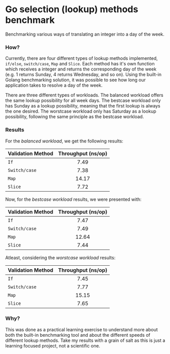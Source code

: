 # Go selection (lookup) methods benchmark
Benchmarking various ways of translating an integer into a day of the week.

### How?

Currently, there are four different types of lookup methods implemented, `if/else`, `switch/case`, `Map` and `Slice`. Each method has it's own function which receives a integer and returns the corresponding day of the week (e.g. 1 returns Sunday, 4 returns Wednesday, and so on). Using the built-in Golang benchmarking solution, it was possible to see how long our application takes to resolve a day of the week.

There are three different types of workloads. The balanced workload offers the same lookup possibility for all week days. The bestcase workload only has Sunday as a lookup possibility, meaning that the first lookup is always the one desired. The worstcase workload only has Saturday as a lookup possibility, following the same principle as the bestcase workload.

### Results

For the *balanced workload*, we get the following results:

| Validation Method | Throughput (ns/op) |
|---|:-:|
| `If` | 7.49 |
| `Switch/case` | 7.38 |
| `Map` | 14.17 |
| `Slice` | 7.72 |

Now, for the *bestcase workload* results, we were presented with:

| Validation Method | Throughput (ns/op) |
|---|:-:|
| `If` | 7.47 |
| `Switch/case` | 7.49 |
| `Map` | 12.64 |
| `Slice` | 7.44 |

Atleast, considering the *worstcase workload* results:

| Validation Method | Throughput (ns/op) |
|---|:-:|
| `If` | 7.45 |
| `Switch/case` | 7.77 |
| `Map` | 15.15 |
| `Slice` | 7.65 |

### Why?

This was done as a practical learning exercise to understand more about both the built-in benchmarking tool and about the different speeds of different lookup methods. Take my results with a grain of salt as this is just a learning focused project, not a scientific one.